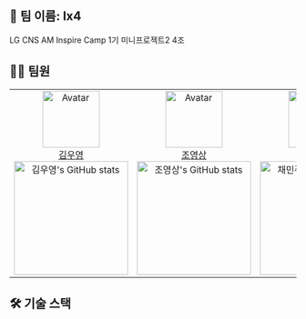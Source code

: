 ## 📍 팀 이름: Ix4
LG CNS AM Inspire Camp 1기 미니프로젝트2 4조
<br />

## 👩‍💻 팀원
<table>
  <tr>
    <!-- 첫 번째 팀원 -->
    <td align="center" width="25%">
        <img src="https://avatars.githubusercontent.com/gwangbu-desu" alt="Avatar" width="100px"/><br/>
        <a href="https://github.com/gwangbu-desu">김우영</a><br/>
        <img src="https://github-readme-stats.vercel.app/api?username=gwangbu-desu&show_icons=true&theme=transparent" alt="김우영's GitHub stats" width="200px"/>
    </td>
    <!-- 두 번째 팀원 -->
    <td align="center" width="25%">
        <img src="https://avatars.githubusercontent.com/0ssang" alt="Avatar" width="100px"/><br/>
        <a href="https://github.com/0ssang">조영상</a><br/>
        <img src="https://github-readme-stats.vercel.app/api?username=0ssang&show_icons=true&theme=transparent" alt="조영상's GitHub stats" width="200px"/>
    </td>
    <!-- 세 번째 팀원 -->
    <td align="center" width="25%">
        <img src="https://avatars.githubusercontent.com/judymoody59" alt="Avatar" width="100px"/><br/>
        <a href="https://github.com/judymoody59">채민주</a><br/>
        <img src="https://github-readme-stats.vercel.app/api?username=judymoody59&show_icons=true&theme=transparent" alt="채민주's GitHub stats" width="200px"/>
    </td>
    <!-- 네 번째 팀원 -->
    <td align="center" width="25%">
        <img src="https://avatars.githubusercontent.com/HoGyeongC" alt="Avatar" width="100px"/><br/>
        <a href="https://github.com/HoGyeongC">최호경</a><br/>
        <img src="https://github-readme-stats.vercel.app/api?username=HoGyeongC&show_icons=true&theme=transparent" alt="최호경's GitHub stats" width="200px"/>
    </td>
  </tr>
</table>

## 🛠️ 기술 스택

<br/>
